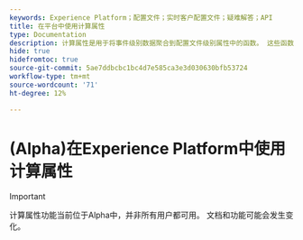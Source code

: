 ```yaml
---
keywords: Experience Platform；配置文件；实时客户配置文件；疑难解答；API
title: 在平台中使用计算属性
type: Documentation
description: 计算属性是用于将事件级别数据聚合到配置文件级别属性中的函数。 这些函数会自动计算，以便在分段、激活和个性化期间使用。
hide: true
hidefromtoc: true
source-git-commit: 5ae7ddbcbc1bc4d7e585ca3e3d030630bfb53724
workflow-type: tm+mt
source-wordcount: '71'
ht-degree: 12%

---
```



# (Alpha)在Experience Platform中使用计算属性

>[!IMPORTANT]
>
>计算属性功能当前位于Alpha中，并非所有用户都可用。 文档和功能可能会发生变化。